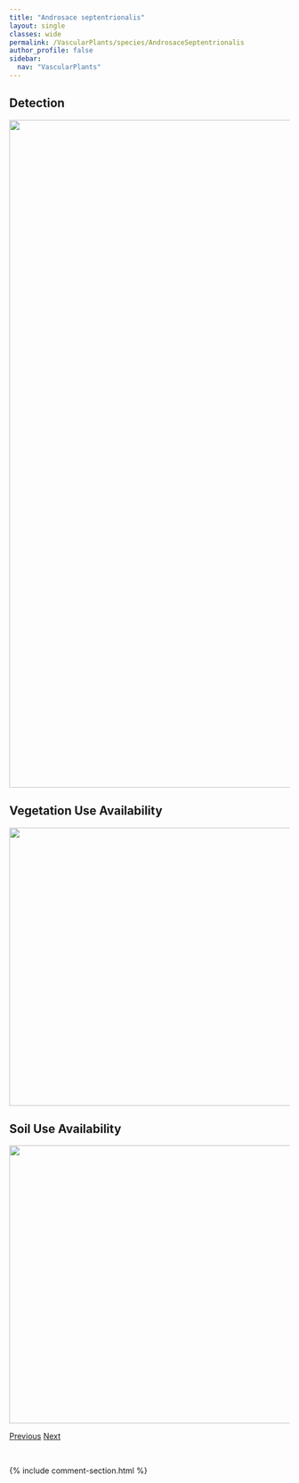 ```yaml
---
title: "Androsace septentrionalis"
layout: single
classes: wide
permalink: /VascularPlants/species/AndrosaceSeptentrionalis
author_profile: false
sidebar:
  nav: "VascularPlants"
---
```


<h2>Detection</h2>

<a href="https://drive.google.com/uc?export=view&id=14dQHqAzofwONtcf4kJneIyfsjh5AhsCu">
<img src="https://drive.google.com/uc?export=view&id=14dQHqAzofwONtcf4kJneIyfsjh5AhsCu" height = "1200" width = "800">
</a>


<h2>Vegetation Use Availability</h2>

<a href="https://drive.google.com/uc?export=view&id=19MYkDwdmB0FbIyhDGqrxGtxZ57eJMtzX">
<img src="https://drive.google.com/uc?export=view&id=19MYkDwdmB0FbIyhDGqrxGtxZ57eJMtzX" height = "500" width = "1000">
</a>


<h2>Soil Use Availability</h2>

<a href="https://drive.google.com/uc?export=view&id=1nCTbmDAPA5u2OHdTyfuDTQ7d3QbrnfVN">
<img src="https://drive.google.com/uc?export=view&id=1nCTbmDAPA5u2OHdTyfuDTQ7d3QbrnfVN" height = "500" width = "1000">
</a>


<a href="/DevelopmentWebsite/VascularPlants/species/AndrosaceOccidentalis" class="pagination--pager" title="Androsace occidentalis">Previous</a> <a href="/DevelopmentWebsite/VascularPlants/species/AnemonastrumCanadense" class="pagination--pager" title="Anemonastrum canadense">Next</a>

<p>&nbsp;</p>

{% include comment-section.html %}
